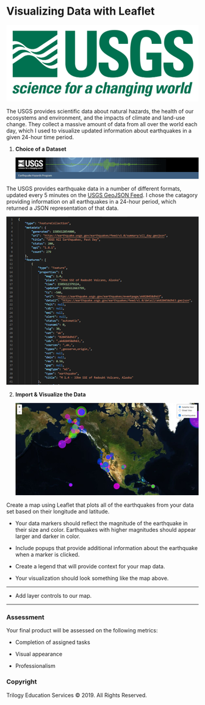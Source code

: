    # Visualizing Data with Leaflet

   ![1-Logo](Leaflet-Step-1/Images/1-Logo.png)

The USGS provides scientific data about natural hazards, the health of our ecosystems and environment, and the impacts of climate and land-use change. They collect a massive amount of data from all over the world each day, which I used to visualize updated information about earthquakes in a given 24-hour time period.

1. **Choice of a Dataset**

   ![3-Data](Leaflet-Step-1/Images/USGS_webpage_header.PNG)

The USGS provides earthquake data in a number of different formats, updated every 5 minutes on the [USGS GeoJSON Feed](http://earthquake.usgs.gov/earthquakes/feed/v1.0/geojson.php). I chose the catagory providing information on all earthquakes in a 24-hour period, which returned a JSON representation of that data.

   ![USGS_GeoJSON](Leaflet-Step-1/Images/USGS_GeoJson.PNG)

2. **Import & Visualize the Data**

   ![Final_Map](Leaflet-Step-1/Images/Final_Map.JPG)

Create a map using Leaflet that plots all of the earthquakes from your data set based on their longitude and latitude.

* Your data markers should reflect the magnitude of the earthquake in their size and color. Earthquakes with higher magnitudes should appear larger and darker in color.

* Include popups that provide additional information about the earthquake when a marker is clicked.

* Create a legend that will provide context for your map data.

* Your visualization should look something like the map above.

- - -

* Add layer controls to our map.

- - -

### Assessment

Your final product will be assessed on the following metrics:

* Completion of assigned tasks

* Visual appearance

* Professionalism

### Copyright

Trilogy Education Services © 2019. All Rights Reserved.
